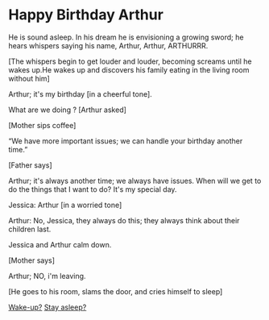 # Happy Birthday Arthur
  He is sound asleep. In his dream he is envisioning a growing sword; he hears whispers saying his name, Arthur, Arthur, ARTHURRR.

[The whispers begin to get louder and louder, becoming screams until he wakes up.He wakes up and discovers his family eating in the living room without him]

 Arthur; it's my birthday [in a cheerful tone].

What are we doing ? [Arthur asked]

[Mother sips coffee]

 “We have more important issues; we can handle your birthday another time.”

[Father says]


 Arthur; it's always another time; we always have issues. When will we get to do the things that I want to do? It's my special day.

Jessica: Arthur [in a worried tone]

Arthur: No, Jessica, they always do this; they always think about their children last.

Jessica and Arthur calm down.

[Mother says]

Arthur; NO, i'm leaving.

[He goes to his room, slams the door, and cries himself to sleep]

[Wake-up?](Dimension-split/Wake-up.md)
[Stay asleep?](Dimension-split/Stay-asleep.md)

